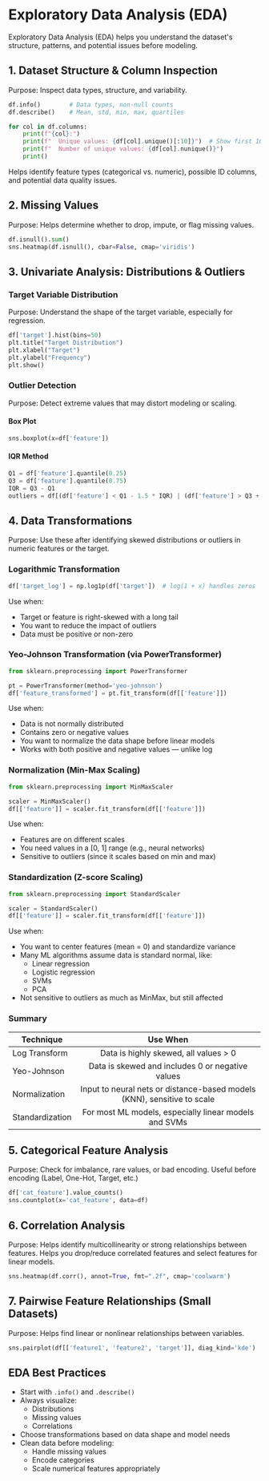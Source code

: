 # Exploratory Data Analysis (EDA)

Exploratory Data Analysis (EDA) helps you understand the dataset's structure, patterns, and potential issues before modeling.

## 1. Dataset Structure & Column Inspection

Purpose: Inspect data types, structure, and variability.

```python
df.info()        # Data types, non-null counts
df.describe()    # Mean, std, min, max, quartiles

for col in df.columns:
    print(f"{col}:")
    print(f"  Unique values: {df[col].unique()[:10]}")  # Show first 10
    print(f"  Number of unique values: {df[col].nunique()}")
    print()
```

Helps identify feature types (categorical vs. numeric), possible ID columns, and potential data quality issues.

## 2. Missing Values

Purpose: Helps determine whether to drop, impute, or flag missing values.

```python
df.isnull().sum()
sns.heatmap(df.isnull(), cbar=False, cmap='viridis')
```

## 3. Univariate Analysis: Distributions & Outliers

### Target Variable Distribution

Purpose: Understand the shape of the target variable, especially for regression.

```python
df['target'].hist(bins=50)
plt.title("Target Distribution")
plt.xlabel("Target")
plt.ylabel("Frequency")
plt.show()
```

### Outlier Detection

Purpose: Detect extreme values that may distort modeling or scaling.

#### Box Plot

```python
sns.boxplot(x=df['feature'])
```

#### IQR Method

```python
Q1 = df['feature'].quantile(0.25)
Q3 = df['feature'].quantile(0.75)
IQR = Q3 - Q1
outliers = df[(df['feature'] < Q1 - 1.5 * IQR) | (df['feature'] > Q3 + 1.5 * IQR)]
```

## 4. Data Transformations

Purpose: Use these after identifying skewed distributions or outliers in numeric features or the target.

### Logarithmic Transformation

```python
df['target_log'] = np.log1p(df['target'])  # log(1 + x) handles zeros
```

Use when:

- Target or feature is right-skewed with a long tail
- You want to reduce the impact of outliers
- Data must be positive or non-zero

### Yeo-Johnson Transformation (via PowerTransformer)

```python
from sklearn.preprocessing import PowerTransformer

pt = PowerTransformer(method='yeo-johnson')
df['feature_transformed'] = pt.fit_transform(df[['feature']])
```

Use when:

- Data is not normally distributed
- Contains zero or negative values
- You want to normalize the data shape before linear models
- Works with both positive and negative values — unlike log

### Normalization (Min-Max Scaling)

```python
from sklearn.preprocessing import MinMaxScaler

scaler = MinMaxScaler()
df[['feature']] = scaler.fit_transform(df[['feature']])
```

Use when:

- Features are on different scales
- You need values in a [0, 1] range (e.g., neural networks)
- Sensitive to outliers (since it scales based on min and max)

### Standardization (Z-score Scaling)

```python
from sklearn.preprocessing import StandardScaler

scaler = StandardScaler()
df[['feature']] = scaler.fit_transform(df[['feature']])
```

Use when:

- You want to center features (mean = 0) and standardize variance
- Many ML algorithms assume data is standard normal, like:
  - Linear regression
  - Logistic regression
  - SVMs
  - PCA
- Not sensitive to outliers as much as MinMax, but still affected

### Summary

| Technique       |                                Use When                                 |
| --------------- | :---------------------------------------------------------------------: |
| Log Transform   |                  Data is highly skewed, all values > 0                  |
| Yeo-Johnson     |            Data is skewed and includes 0 or negative values             |
| Normalization   | Input to neural nets or distance-based models (KNN), sensitive to scale |
| Standardization |          For most ML models, especially linear models and SVMs          |

## 5. Categorical Feature Analysis

Purpose: Check for imbalance, rare values, or bad encoding. Useful before encoding (Label, One-Hot, Target, etc.)

```python
df['cat_feature'].value_counts()
sns.countplot(x='cat_feature', data=df)
```

## 6. Correlation Analysis

Purpose: Helps identify multicollinearity or strong relationships between features. Helps you drop/reduce correlated features and select features for linear models.

```python
sns.heatmap(df.corr(), annot=True, fmt=".2f", cmap='coolwarm')
```

## 7. Pairwise Feature Relationships (Small Datasets)

Purpose: Helps find linear or nonlinear relationships between variables.

```python
sns.pairplot(df[['feature1', 'feature2', 'target']], diag_kind='kde')
```

## EDA Best Practices

- Start with `.info()` and `.describe()`
- Always visualize:
  - Distributions
  - Missing values
  - Correlations
- Choose transformations based on data shape and model needs
- Clean data before modeling:
  - Handle missing values
  - Encode categories
  - Scale numerical features appropriately
